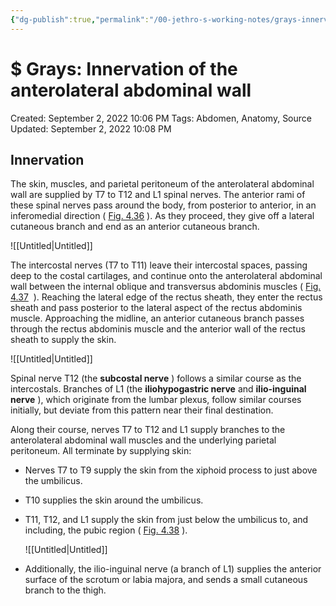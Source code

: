 ```yaml
---
{"dg-publish":true,"permalink":"/00-jethro-s-working-notes/grays-innervation-of-the-anterolateral-abdominal/","dgPassFrontmatter":true}
---
```



# $ Grays: Innervation of the anterolateral abdominal wall

Created: September 2, 2022 10:06 PM
Tags: Abdomen, Anatomy, Source
Updated: September 2, 2022 10:08 PM

## Innervation

The skin, muscles, and parietal peritoneum of the anterolateral abdominal wall are supplied by T7 to T12 and L1 spinal nerves. The anterior rami of these spinal nerves pass around the body, from posterior to anterior, in an inferomedial direction ( [Fig. 4.36](https://www-clinicalkey-com.eproxy.lib.hku.hk/f0185) ). As they proceed, they give off a lateral cutaneous branch and end as an anterior cutaneous branch.

![[Untitled\|Untitled]]

The intercostal nerves (T7 to T11) leave their intercostal spaces, passing deep to the costal cartilages, and continue onto the anterolateral abdominal wall between the internal oblique and transversus abdominis muscles ( [Fig. 4.37](https://www-clinicalkey-com.eproxy.lib.hku.hk/f0190)
 ). Reaching the lateral edge of the rectus sheath, they enter the rectus sheath and pass posterior to the lateral aspect of the rectus abdominis muscle. Approaching the midline, an anterior cutaneous branch passes through the rectus abdominis muscle and the anterior wall of the rectus sheath to supply the skin.

![[Untitled\|Untitled]]

Spinal nerve T12 (the **subcostal nerve** ) follows a similar course as the intercostals. Branches of L1 (the **iliohypogastric nerve** and **ilio-inguinal nerve** ), which originate from the lumbar plexus, follow similar courses initially, but deviate from this pattern near their final destination.

Along their course, nerves T7 to T12 and L1 supply branches to the anterolateral abdominal wall muscles and the underlying parietal peritoneum. All terminate by supplying skin:

- Nerves T7 to T9 supply the skin from the xiphoid process to just above the umbilicus.
- T10 supplies the skin around the umbilicus.
- T11, T12, and L1 supply the skin from just below the umbilicus to, and including, the pubic region ( [Fig. 4.38](https://www-clinicalkey-com.eproxy.lib.hku.hk/f0195) ).
    
    ![[Untitled\|Untitled]]
    
- Additionally, the ilio-inguinal nerve (a branch of L1) supplies the anterior surface of the scrotum or labia majora, and sends a small cutaneous branch to the thigh.